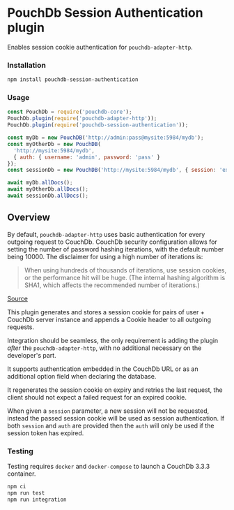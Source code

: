 # PouchDb Session Authentication plugin

Enables session cookie authentication for `pouchdb-adapter-http`.

### Installation
```bash
npm install pouchdb-session-authentication
```

### Usage
```javascript
const PouchDb = require('pouchdb-core');
PouchDb.plugin(require('pouchdb-adapter-http'));
PouchDb.plugin(require('pouchdb-session-authentication'));

const myDb = new PouchDB('http://admin:pass@mysite:5984/mydb');
const myOtherDb = new PouchDB(
  'http://mysite:5984/mydb', 
  { auth: { username: 'admin', password: 'pass' } 
});
const sessionDb = new PouchDB('http://mysite:5984/mydb', { session: 'existent session cookie' });

await myDb.allDocs();
await myOtherDb.allDocs();
await sessionDb.allDocs();
```

## Overview

By default, `pouchdb-adapter-http` uses basic authentication for every outgoing request to CouchDb. 
CouchDb security configuration allows for setting the number of password hashing iterations, with the default number being 10000. The disclaimer for using a high number of iterations is:

> When using hundreds of thousands of iterations, use session cookies, or the performance hit will be huge. (The internal hashing algorithm is SHA1, which affects the recommended number of iterations.)
 
[Source](https://docs.couchdb.org/en/stable/config/auth.html#chttpd_auth/iterations)

This plugin generates and stores a session cookie for pairs of user + CouchDb server instance and appends a Cookie header to all outgoing requests. 

Integration should be seamless, the only requirement is adding the plugin _after_ the `pouchdb-adapter-http`, with no additional necessary on the developer's part.

It supports authentication embedded in the CouchDb URL or as an additional option field when declaring the database. 

It regenerates the session cookie on expiry and retries the last request, the client should not expect a failed request for an expired cookie.

When given a `session` parameter, a new session will not be requested, instead the passed session cookie will be used as session authentication. If both `session` and `auth` are provided then the `auth` will only be used if the session token has expired.

### Testing

Testing requires `docker` and `docker-compose` to launch a CouchDb 3.3.3 container.

```bash
npm ci
npm run test
npm run integration
```
